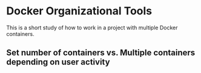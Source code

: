 # Docker Organizational Tools

This is a short study of how to work in a project with multiple Docker containers.

## Set number of containers vs. Multiple containers depending on user activity